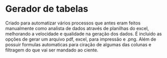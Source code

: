 # Gerador de tabelas
Criado para automatizar vários processos que antes eram feitos manualmente como analista de dados através de planilhas do excel, melhorando a velocidade e qualidade na geração dos dados.
É incluido as opções de gerar um arquivo pdf, excel, para impressão e .png. Além de possuir formulas automaticas para ciração de algumas das colunas e filtragem do que vai ser mandado ao ciente.
